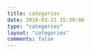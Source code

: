 ```yaml
---
title: categories
date: 2018-03-21 15:39:06
type: "categories"
layout: "categories"
comments: false
---
```



